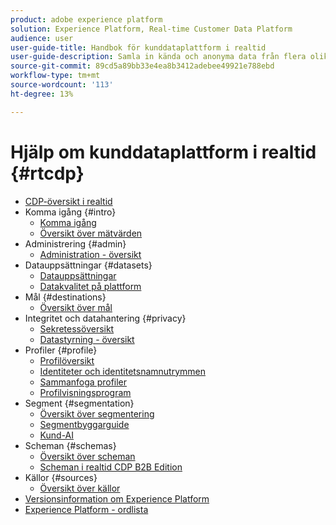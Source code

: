 ```yaml
---
product: adobe experience platform
solution: Experience Platform, Real-time Customer Data Platform
audience: user
user-guide-title: Handbok för kunddataplattform i realtid
user-guide-description: Samla in kända och anonyma data från flera olika källor för att skapa kundprofiler, skapa målgruppssegment utifrån dessa profiler och aktivera dessa segment för tredjepartsdestinationer.
source-git-commit: 89cd5a89bb33e4ea8b3412adebee49921e788ebd
workflow-type: tm+mt
source-wordcount: '113'
ht-degree: 13%

---
```



# Hjälp om kunddataplattform i realtid {#rtcdp}

* [CDP-översikt i realtid](overview.md)
* Komma igång {#intro}
   * [Komma igång](get-started.md)
   * [Översikt över mätvärden](home-page-dashboards.md)
* Administrering {#admin}
   * [Administration - översikt](administration/admin-overview.md)
* Datauppsättningar {#datasets}
   * [Datauppsättningar](datasets/dataset.md)
   * [Datakvalitet på plattform](datasets/data-quality.md)
* Mål {#destinations}
   * [Översikt över mål](destinations/overview.md)
* Integritet och datahantering {#privacy}
   * [Sekretessöversikt](privacy/privacy-overview.md)
   * [Datastyrning - översikt](privacy/data-governance-overview.md)
* Profiler {#profile}
   * [Profilöversikt](profile/profile-overview.md)
   * [Identiteter och identitetsnamnutrymmen](profile/identities-overview.md)
   * [Sammanfoga profiler](profile/merge-policies.md)
   * [Profilvisningsprogram](profile/profile-viewer.md)
* Segment {#segmentation}
   * [Översikt över segmentering](segmentation/segmentation-overview.md)
   * [Segmentbyggarguide](segmentation/segment-builder-guide.md)
   * [Kund-AI](segmentation/customer-ai.md)
* Scheman {#schemas}
   * [Översikt över scheman](schemas/overview.md)
   * [Scheman i realtid CDP B2B Edition](schemas/b2b.md)
* Källor {#sources}
   * [Översikt över källor](sources/sources-overview.md)
* [Versionsinformation om Experience Platform](https://www.adobe.com/go/platform-release-notes-en)
* [Experience Platform - ordlista](https://www.adobe.com/go/platform-glossary-en)
